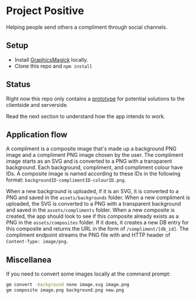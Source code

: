 # Project Positive

Helping people send others a compliment through social channels.

## Setup

* Install [GraphicsMagick](http://www.graphicsmagick.org/) locally.
* Clone this repo and `npm install`

## Status

Right now this repo only contains a [prototype](prototype/readme.md) for potential solutions to the clientside and serverside.

Read the next section to understand how the app intends to work.

## Application flow

A compliment is a composite image that's made up a background PNG image and a compliment PNG image chosen by the user. The compliment image starts as an SVG and is converted to a PNG with a transparent background. Each background, compliment, and compliment colour have IDs. A composite image is named according to these IDs in the following format: `backgroundID-complimentID-colourID.png`.

When a new background is uploaded, if it is an SVG, it is converted to a PNG and saved in the `assets/backgrounds` folder. When a new compliment is uploaded, the SVG is converted to a PNG with a transparent background and saved in the `assets/compliments` folder. When a new composite is created, the app should look to see if this composite already exists as a PNG in the `assets/composites` folder. If it does, it creates a new DB entry for this composite and returns the URL in the form of `/compliment/[db_id]`. The compliment endpoint streams the PNG file with and HTTP header of `Content-Type: image/png`.

## Miscellanea

If you need to convert some images locally at the command prompt:

```bash
gm convert -background none image.svg image.png
gm composite image.png background.png new.png
```


